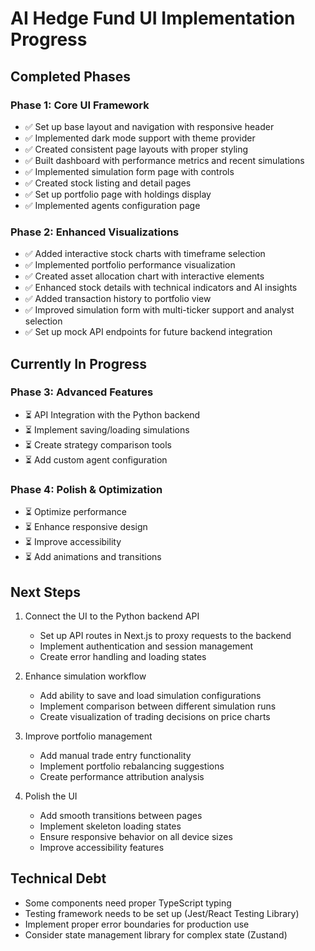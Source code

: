 # AI Hedge Fund UI Implementation Progress

## Completed Phases

### Phase 1: Core UI Framework
- ✅ Set up base layout and navigation with responsive header
- ✅ Implemented dark mode support with theme provider
- ✅ Created consistent page layouts with proper styling
- ✅ Built dashboard with performance metrics and recent simulations
- ✅ Implemented simulation form page with controls
- ✅ Created stock listing and detail pages
- ✅ Set up portfolio page with holdings display
- ✅ Implemented agents configuration page

### Phase 2: Enhanced Visualizations
- ✅ Added interactive stock charts with timeframe selection
- ✅ Implemented portfolio performance visualization
- ✅ Created asset allocation chart with interactive elements
- ✅ Enhanced stock details with technical indicators and AI insights
- ✅ Added transaction history to portfolio view
- ✅ Improved simulation form with multi-ticker support and analyst selection
- ✅ Set up mock API endpoints for future backend integration

## Currently In Progress

### Phase 3: Advanced Features
- ⏳ API Integration with the Python backend
- ⏳ Implement saving/loading simulations 
- ⏳ Create strategy comparison tools
- ⏳ Add custom agent configuration

### Phase 4: Polish & Optimization
- ⏳ Optimize performance
- ⏳ Enhance responsive design
- ⏳ Improve accessibility
- ⏳ Add animations and transitions

## Next Steps

1. Connect the UI to the Python backend API
   - Set up API routes in Next.js to proxy requests to the backend
   - Implement authentication and session management
   - Create error handling and loading states

2. Enhance simulation workflow
   - Add ability to save and load simulation configurations
   - Implement comparison between different simulation runs
   - Create visualization of trading decisions on price charts

3. Improve portfolio management
   - Add manual trade entry functionality
   - Implement portfolio rebalancing suggestions
   - Create performance attribution analysis

4. Polish the UI
   - Add smooth transitions between pages
   - Implement skeleton loading states
   - Ensure responsive behavior on all device sizes
   - Improve accessibility features

## Technical Debt

- Some components need proper TypeScript typing
- Testing framework needs to be set up (Jest/React Testing Library)
- Implement proper error boundaries for production use
- Consider state management library for complex state (Zustand) 
